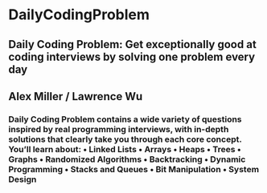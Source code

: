 # DailyCodingProblem

## Daily Coding Problem: Get exceptionally good at coding interviews by solving one problem every day

## Alex Miller / Lawrence Wu

### Daily Coding Problem contains a wide variety of questions inspired by real programming interviews, with in-depth solutions that clearly take you through each core concept. You’ll learn about: • Linked Lists • Arrays • Heaps • Trees • Graphs • Randomized Algorithms • Backtracking • Dynamic Programming • Stacks and Queues • Bit Manipulation • System Design
